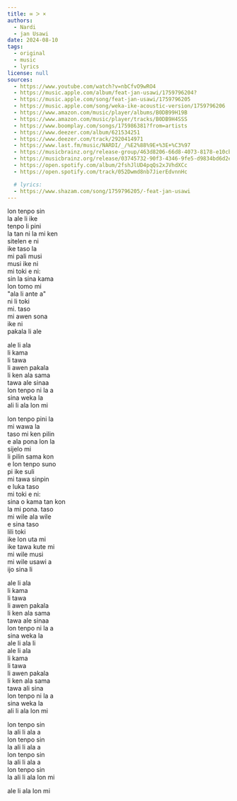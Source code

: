 ```yaml
---
title: ∞ ᐳ ×
authors:
  - Nardi
  - jan Usawi
date: 2024-08-10
tags:
  - original
  - music
  - lyrics
license: null
sources:
  - https://www.youtube.com/watch?v=nbCfvO9wRO4
  - https://music.apple.com/album/feat-jan-usawi/1759796204?
  - https://music.apple.com/song/feat-jan-usawi/1759796205
  - https://music.apple.com/song/weka-ike-acoustic-version/1759796206
  - https://www.amazon.com/music/player/albums/B0DB99H19B
  - https://www.amazon.com/music/player/tracks/B0DB9H4SSS
  - https://www.boomplay.com/songs/175986381?from=artists
  - https://www.deezer.com/album/621534251
  - https://www.deezer.com/track/2920414971
  - https://www.last.fm/music/NARDI/_/%E2%88%9E+%3E+%C3%97
  - https://musicbrainz.org/release-group/463d8206-66d8-4073-8178-e10cbc0be21e
  - https://musicbrainz.org/release/03745732-90f3-4346-9fe5-d9834bd6d2e8
  - https://open.spotify.com/album/2fshJlUD4pqQs2xJVhdXCc
  - https://open.spotify.com/track/052Dwmd8nb7JierEdvnnHc

  # lyrics:
  - https://www.shazam.com/song/1759796205/-feat-jan-usawi
---
```


lon tenpo sin  \
la ale li ike  \
tenpo li pini  \
la tan ni la mi ken  \
sitelen e ni  \
ike taso la  \
mi pali musi  \
musi ike ni  \
mi toki e ni:  \
sin la sina kama  \
lon tomo mi  \
"ala li ante a"  \
ni li toki  \
mi. taso  \
mi awen sona  \
ike ni  \
pakala li ale

ale li ala  \
li kama   \
li tawa  \
li awen pakala  \
li ken ala sama  \
tawa ale sinaa  \
lon tenpo ni la a  \
sina weka la  \
ali li ala lon mi

lon tenpo pini la  \
mi wawa la  \
taso mi ken pilin  \
e ala pona lon la  \
sijelo mi  \
li pilin sama kon  \
e lon tenpo suno  \
pi ike suli  \
mi tawa sinpin  \
e luka taso  \
mi toki e ni:  \
sina o kama tan kon  \
la mi pona. taso  \
mi wile ala wile   \
e sina taso  \
lili toki  \
ike lon uta mi  \
ike tawa kute mi  \
mi wile musi  \
mi wile usawi a  \
ijo sina li

ale li ala  \
li kama   \
li tawa  \
li awen pakala  \
li ken ala sama  \
tawa ale sinaa  \
lon tenpo ni la a  \
sina weka la  \
ale li ala li  \
ale li ala  \
li kama   \
li tawa  \
li awen pakala  \
li ken ala sama  \
tawa ali sina  \
lon tenpo ni la a  \
sina weka la  \
ali li ala lon mi

lon tenpo sin  \
la ali li ala a  \
lon tenpo sin  \
la ali li ala a  \
lon tenpo sin  \
la ali li ala a  \
lon tenpo sin  \
la ali li ala lon mi

ale li ala lon mi
